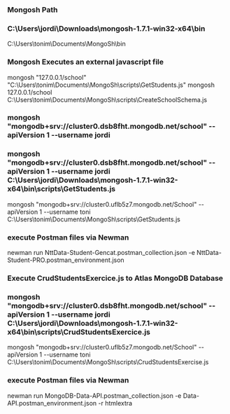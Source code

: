 ### Mongosh Path
### C:\Users\jordi\Downloads\mongosh-1.7.1-win32-x64\bin
C:\Users\tonim\Documents\MongoSh\bin
### Mongosh Executes an external javascript file
mongosh "127.0.0.1/school" "C:\Users\tonim\Documents\MongoSh\scripts\GetStudents.js"
mongosh 127.0.0.1/school C:\Users\tonim\Documents\MongoSh\scripts\CreateSchoolSchema.js
### mongosh "mongodb+srv://cluster0.dsb8fht.mongodb.net/school" --apiVersion 1 --username jordi
### mongosh "mongodb+srv://cluster0.dsb8fht.mongodb.net/school" --apiVersion 1 --username jordi C:\Users\jordi\Downloads\mongosh-1.7.1-win32-x64\bin\scripts\GetStudents.js
mongosh "mongodb+srv://cluster0.uflb5z7.mongodb.net/School" --apiVersion 1 --username toni C:\Users\tonim\Documents\MongoSh\scripts\GetStudents.js
### execute Postman files via Newman
newman run NttData-Student-Gencat.postman_collection.json -e NttData-Student-PRO.postman_environment.json
### Execute CrudStudentsExercice.js to Atlas MongoDB Database
### mongosh "mongodb+srv://cluster0.dsb8fht.mongodb.net/school" --apiVersion 1 --username jordi C:\Users\jordi\Downloads\mongosh-1.7.1-win32-x64\bin\scripts\CrudStudentsExercice.js
mongosh "mongodb+srv://cluster0.uflb5z7.mongodb.net/School" --apiVersion 1 --username toni C:\Users\tonim\Documents\MongoSh\scripts\CrudStudentsExercise.js
### execute Postman files via Newman
newman run MongoDB-Data-API.postman_collection.json -e Data-API.postman_environment.json -r htmlextra